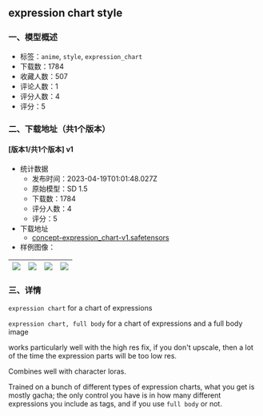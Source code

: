 ## expression chart style
### 一、模型概述

- 标签：`anime`, `style`, `expression_chart`
- 下载数：1784
- 收藏人数：507
- 评论人数：1
- 评分人数：4
- 评分：5

### 二、下载地址（共1个版本）

#### [版本1/共1个版本] v1

- 统计数据
  - 发布时间：2023-04-19T01:01:48.027Z
  - 原始模型：SD 1.5
  - 下载数：1784
  - 评分人数：4
  - 评分：5
- 下载地址
  - [concept-expression_chart-v1.safetensors](https://civitai.com/api/download/models/49437)
- 样例图像：

| <img src="https://image.civitai.com/xG1nkqKTMzGDvpLrqFT7WA/68792188-3382-4d2d-8097-964e00a5e100/width=450/531742.jpeg" /> | <img src="https://image.civitai.com/xG1nkqKTMzGDvpLrqFT7WA/a85d62ba-a9a5-4292-a854-0598ad059900/width=450/531728.jpeg" /> | <img src="https://image.civitai.com/xG1nkqKTMzGDvpLrqFT7WA/44067b2a-b6b0-4deb-a01f-9681e50e5a00/width=450/531743.jpeg" /> | <img src="https://image.civitai.com/xG1nkqKTMzGDvpLrqFT7WA/88226728-3f02-4029-188d-d979298f7d00/width=450/531852.jpeg" /> |
| ---- | ---- | ---- | ---- |


### 三、详情
<p><code>expression chart</code> for a chart of expressions</p><p><code>expression chart, full body</code> for a chart of expressions and a full body image</p><p>works particularly well with the high res fix, if you don't upscale, then a lot of the time the expression parts will be too low res.</p><p>Combines well with character loras.</p><p>Trained on a bunch of different types of expression charts, what you get is mostly gacha; the only control you have is in how many different expressions you include as tags, and if you use <code>full body</code> or not.</p>